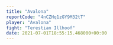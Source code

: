 ```yaml
---
title: "Avalona"
reportCode: "4nCZHq1zGY9M32tT"
player: "Avalona"
fight: "Terestian Illhoof"
date: 2021-07-01T18:55:15.468000+00:00
---
```

